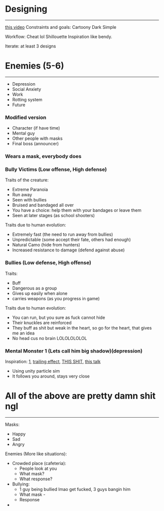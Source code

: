 # Designing
---
[this video](https://www.youtube.com/watch?v=URJ6KxTlhhA&ab_channel=JonasTyroller)
Constraints and goals:
Cartoony
Dark
Simple

Workflow:
Cheat lol
Shillouette
Inspiration like bendy.

Iterate:
at least 3 designs

# Enemies (5-6)
---
- Depression
- Social Anxiety
- Work
- Rotting system
- Future

### Modified version
- Character (if have time)
- Mental guy
- Other people with masks
- Final boss (announcer)


### Wears a mask, everybody does
### Bully Victims (Low offense, High defense)
Traits of the creature:
- Extreme Paranoia
- Run away
- Seen with bullies
- Bruised and bandaged all over
- You have a choice: help them with your bandages or leave them
- Seen at later stages (as school shooters)

Traits due to human evolution:
- Extremely fast (the need to run away from bullies)
- Unpredictable (some accept their fate, others had enough)
- Natural Camo (hide from hunters)
- Increased resistance to damage (defend against abuse)

### Bullies (Low defense, High offense)
Traits:
- Buff
- Dangerous as a group
- Gives up easily when alone
- carries weapons (as you progress in game)

Traits due to human evolution:
- You can run, but you sure as fuck cannot hide
- Their knuckles are reinforced
- They buff as shit but weak in the heart, so go for the heart, that gives me an idea
- No head cus no brain LOLOLOLOLOL


### Mental Monster 1 (Lets call him big shadow)(depression)
Inspiration: [1](https://i.imgur.com/lCBWrUJ.png), [trailing effect](https://www.youtube.com/watch?v=c8hijUge7IY&ab_channel=GabrielAguiarProd.), [THIS SHIT](https://mferrar0.medium.com/toon-shader-d302213ad5cb), [this talk](https://www.youtube.com/watch?v=4XxfiwNqU4I&ab_channel=Unity)
- Using unity particle sim
- It follows you around, stays very close

# All of the above are pretty damn shit ngl
---
Masks:
- Happy
- Sad
- Angry


Enemies (More like situations):

- Crowded place (cafeteria): 
	- People look at you
	- What mask?
	- What response?
- Bullying:
	- 1 guy being bullied lmao get fucked, 3 guys bangin him
	- What mask - 
	- Response
- 